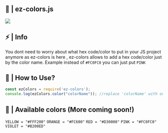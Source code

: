 ## 🎨 | ez-colors.js
<img src="https://cdn.discordapp.com/attachments/836881193009938512/874207517012549642/3055d3dc-3064-49c1-2d81-76a228804707._RI_.jpg">

## ⚡ | Info
You dont need to worry about what hex code/color to put in your JS project anymore as ez-colors is here , ez-colors allows to add a hex code/color just by the color name.
Example instead of `#FC0FC0` you can just put `PINK`
## 🚀 | How to Use?
```js
const ezColors = require('ez-colors');
console.log(ezColors.color("colorName")); //replace 'colorName' with one of the available colors.
```

## 📂 | Available colors (More coming soon!)
```YELLOW = "#FFF200"```
```ORANGE = "#FC600"```
```RED = "#D30000"```
```PINK = "#FC0FC0"```
```VIOLET = "#B200ED"```
